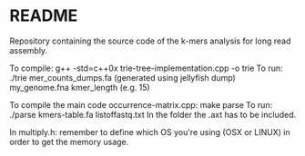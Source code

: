 # README #

Repository containing the source code of the k-mers analysis for long read assembly.

To compile: g++ -std=c++0x trie-tree-implementation.cpp -o trie
To run: ./trie mer_counts_dumps.fa (generated using jellyfish dump) my_genome.fna kmer_length (e.g. 15)

To compile the main code occurrence-matrix.cpp: make parse
To run: ./parse kmers-table.fa listoffastq.txt
In the folder the .axt has to be included.

In multiply.h: remember to define which OS you're using (OSX or LINUX) in order to get the memory usage.
